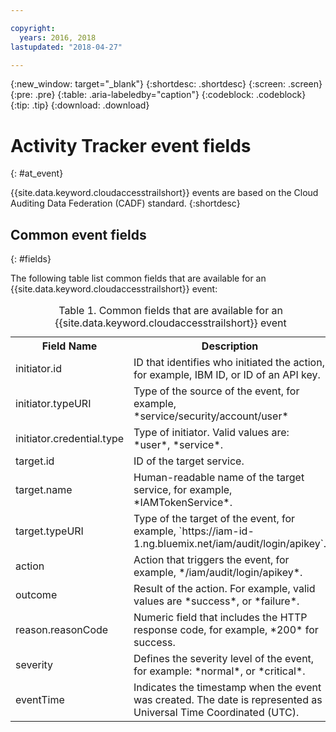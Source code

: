 ```yaml
---

copyright:
  years: 2016, 2018
lastupdated: "2018-04-27"

---
```


{:new_window: target="_blank"}
{:shortdesc: .shortdesc}
{:screen: .screen}
{:pre: .pre}
{:table: .aria-labeledby="caption"}
{:codeblock: .codeblock}
{:tip: .tip}
{:download: .download}



# Activity Tracker event fields
{: #at_event}

{{site.data.keyword.cloudaccesstrailshort}} events are based on the Cloud Auditing Data Federation (CADF) standard. 
{:shortdesc}

## Common event fields
{: #fields}

The following table list common fields that are available for an {{site.data.keyword.cloudaccesstrailshort}} event:

<table>
  <caption>Table 1. Common fields that are available for an {{site.data.keyword.cloudaccesstrailshort}} event</caption>
  <tr>
    <th>Field Name</th>
	  <th>Description</th>
  </tr>
  <tr>
    <td>initiator.id</td>
	  <td>ID that identifies who initiated the action, for example, IBM ID, or ID of an API key.</td>
  </tr>
  <tr>
    <td>initiator.typeURI</td>
	  <td>Type of the source of the event, for example, *service/security/account/user*</td>
  </tr>
  <tr>
    <td>initiator.credential.type</td>
	  <td>Type of initiator. Valid values are: *user*, *service*.</td>
  </tr>
  <tr>
    <td>target.id</td>
	  <td>ID of the target service.</td>
  </tr>
  <tr>
    <td>target.name</td>
	  <td>Human-readable name of the target service, for example, *IAMTokenService*.</td>
  </tr>
  <tr>
    <td>target.typeURI</td>
	  <td>Type of the target of the event, for example, `https://iam-id-1.ng.bluemix.net/iam/audit/login/apikey`.</td>
  </tr>
  <tr>
    <td>action</td>
	  <td>Action that triggers the event, for example, */iam/audit/login/apikey*.</td>
  </tr>
  <tr>
    <td>outcome</td>
	  <td>Result of the action. For example, valid values are *success*, or *failure*.</td>
  </tr>
  <tr>
    <td>reason.reasonCode</td>
	  <td>Numeric field that includes the HTTP response code, for example, *200* for success.</td>
  </tr>
  <tr>
    <td>severity</td>
	  <td>Defines the severity level of the event, for example: *normal*, or *critical*.</td>
  </tr>
  <tr>
    <td>eventTime</td>
	  <td>Indicates the timestamp when the event was created. The date is represented as Universal Time Coordinated (UTC).</td>
  </tr>
</table>

 

